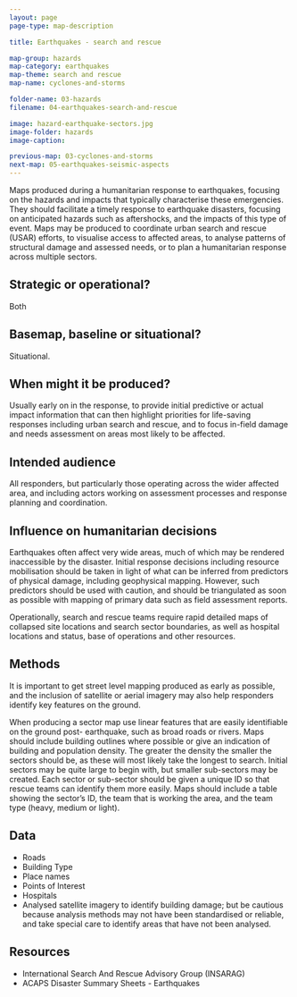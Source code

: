 ```yaml
---
layout: page
page-type: map-description

title: Earthquakes - search and rescue

map-group: hazards
map-category: earthquakes
map-theme: search and rescue
map-name: cyclones-and-storms

folder-name: 03-hazards
filename: 04-earthquakes-search-and-rescue

image: hazard-earthquake-sectors.jpg
image-folder: hazards
image-caption: 

previous-map: 03-cyclones-and-storms
next-map: 05-earthquakes-seismic-aspects
---
```

Maps produced during a humanitarian response to earthquakes, focusing on the hazards and impacts that typically characterise these emergencies. They should facilitate a timely response to earthquake disasters, focusing on anticipated hazards such as aftershocks, and the impacts of this type of event. Maps may be produced to coordinate urban search and rescue \(USAR\) efforts, to visualise access to affected areas, to analyse patterns of structural damage and assessed needs, or to plan a humanitarian response across multiple sectors.

## Strategic or operational?

Both

## Basemap, baseline or situational?

Situational.

## When might it be produced?

Usually early on in the response, to provide initial predictive or actual impact information that can then highlight priorities for life-saving responses including urban search and rescue, and to focus in-field damage and needs assessment on areas most likely to be affected.

## Intended audience

All responders, but particularly those operating across the wider affected area, and including actors working on assessment processes and response planning and coordination.

## Influence on humanitarian decisions

Earthquakes often affect very wide areas, much of which may be rendered inaccessible by the disaster. Initial response decisions including resource mobilisation should be taken in light of what can be inferred from predictors of physical damage, including geophysical mapping. However, such predictors should be used with caution, and should be triangulated as soon as possible with mapping of primary data such as field assessment reports.

Operationally, search and rescue teams require rapid detailed maps of collapsed site locations and search sector boundaries, as well as hospital locations and status, base of operations and other resources.

## Methods

It is important to get street level mapping produced as early as possible, and the inclusion of satellite or aerial imagery may also help responders identify key features on the ground.

When producing a sector map use linear features that are easily identifiable on the ground post- earthquake, such as broad roads or rivers. Maps should include building outlines where possible or give an indication of building and population density. The greater the density the smaller the sectors should be, as these will most likely take the longest to search. Initial sectors may be quite large to begin with, but smaller sub-sectors may be created. Each sector or sub-sector should be given a unique ID so that rescue teams can identify them more easily. Maps should include a table showing the sector’s ID, the team that is working the area, and the team type \(heavy, medium or light\).

## Data

* Roads
* Building Type
* Place names
* Points of Interest
* Hospitals
* Analysed satellite imagery to identify building damage; but be cautious because analysis methods may not have been standardised or reliable, and take special care to identify areas that have not been analysed.

## Resources

* International Search And Rescue Advisory Group \(INSARAG\)
* ACAPS Disaster Summary Sheets - Earthquakes

